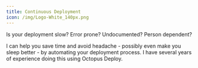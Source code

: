 ```yaml
---
title: Continuous Deployment
icon: /img/Logo-White_140px.png
---
```

Is your deployment slow? Error prone? Undocumented? Person dependent?

I can help you save time and avoid headache - possibly even make you sleep better - by automating your deployment process. 
I have several years of experience doing this using Octopus Deploy.